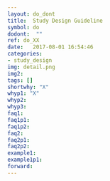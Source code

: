 ```yaml
---
layout: do_dont
title:  Study Design Guideline
symbol: do
dodont:  ""
ref: do_XX 
date:   2017-08-01 16:54:46
categories:
- study_design
img: detail.png
img2: 
tags: []
shortwhy: "X"
whyp1: "X"
whyp2:
whyp3:
faq1:
faq1p1:
faq1p2:
faq2: 
faq2p1:
faq2p2:
example1:
example1p1:
forward:
---
```

